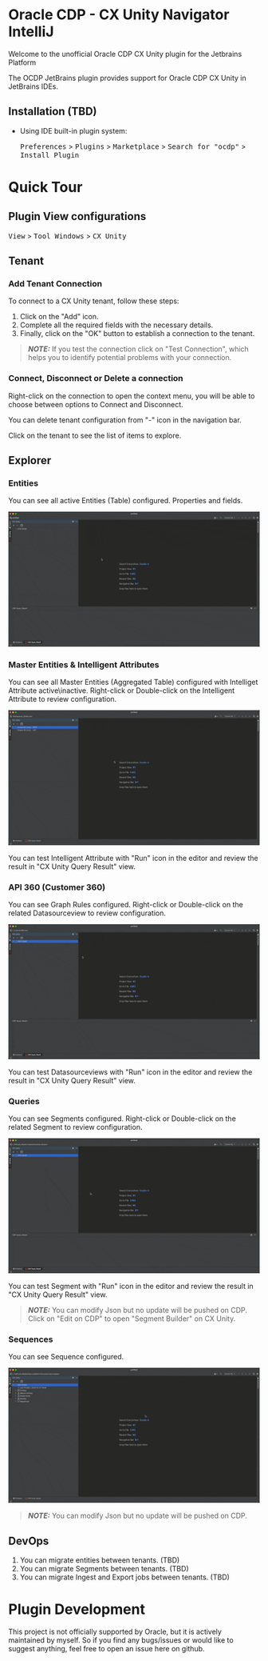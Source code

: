 # Oracle CDP - CX Unity Navigator IntelliJ

Welcome to the unofficial Oracle CDP CX Unity plugin for the Jetbrains Platform

The OCDP JetBrains plugin provides support for Oracle CDP CX Unity in JetBrains IDEs.

## Installation (TBD)

- Using IDE built-in plugin system:

  <kbd>Preferences</kbd> > <kbd>Plugins</kbd> > <kbd>Marketplace</kbd> > <kbd>Search for "ocdp"</kbd> >
  <kbd>Install Plugin</kbd>

# Quick Tour

## Plugin View configurations

<kbd>View</kbd> > <kbd>Tool Windows</kbd> > <kbd>CX Unity</kbd>

## Tenant

### Add Tenant Connection

To connect to a CX Unity tenant, follow these steps:

1. Click on the "Add" icon.
2. Complete all the required fields with the necessary details.
3. Finally, click on the "OK" button to establish a connection to the tenant.

> **_NOTE:_** If you test the connection click on "Test Connection", which helps you to identify potential problems with your connection.

### Connect, Disconnect or Delete a connection

Right-click on the connection to open the context menu, you will be able to choose between options to Connect and Disconnect.

You can delete tenant configuration from "-" icon in the navigation bar.

Click on the tenant to see the list of items to explore.

## Explorer

### Entities

You can see all active Entities (Table) configured. Properties and fields.

 ![Entities](entities.gif)

### Master Entities & Intelligent Attributes

You can see all Master Entities (Aggregated Table) configured with Intelliget Attribute active\inactive. Right-click or Double-click on the Intelligent Attribute to review configuration.

![Master Entities](masterentities.gif)

You can test Intelligent Attribute with "Run" icon in the editor and review the result in "CX Unity Query Result" view.

### API 360 (Customer 360)

You can see Graph Rules configured. Right-click or Double-click on the related Datasourceview to review configuration.

![Customer 360](customer360.gif)

You can test Datasourceviews with "Run" icon in the editor and review the result in "CX Unity Query Result" view.

### Queries

You can see Segments configured. Right-click or Double-click on the related Segment to review configuration.

![MCPSQuery Segmentation Code](query_execute.gif)

You can test Segment with "Run" icon in the editor and review the result in "CX Unity Query Result" view.

> **_NOTE:_** You can modify Json but no update will be pushed on CDP. Click on "Edit on CDP" to open "Segment Builder" on CX Unity.

### Sequences

You can see Sequence configured.

![Sequence](sequence.gif)

> **_NOTE:_** You can modify Json but no update will be pushed on CDP.

## DevOps

1. You can migrate entities between tenants. (TBD)
2. You can migrate Segments between tenants. (TBD)
3. You can migrate Ingest and Export jobs between tenants. (TBD)

# Plugin Development

This project is not officially supported by Oracle, but it is actively maintained by myself. So if you find any bugs/issues or would like to suggest anything, feel free to open an issue here on github.
